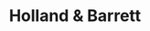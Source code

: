 ---
title: "Holland & Barrett"
url: /limerick/holland-und-barrett-parkway-roundabout/
shop: Bioladen
---